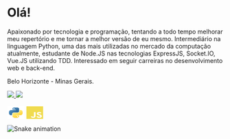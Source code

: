 # Olá!

Apaixonado por tecnologia e programação, tentando a todo tempo melhorar meu repertório e me tornar a melhor versão de eu mesmo. 
Intermediário na linguagem Python, uma das mais utilizadas no mercado da computação atualmente, estudante de Node.JS nas tecnologias ExpressJS, Socket.IO, Vue.JS utilizando TDD. Interessado em seguir carreiras no desenvolvimento web e back-end.

Belo Horizonte - Minas Gerais.

<div>
  <a href="https://github.com/MatIketani">
    <img height="170em" src="https://github-readme-stats.vercel.app/api?username=MatIketani&show_icons=true&theme=midnight-purple&include_all_commits=true&count_private=true">
    <img height="170em" src="https://github-readme-stats.vercel.app/api/top-langs/?username=MatIketani&layout=compact&langs_count=7&theme=midnight-purple">
  </a>
</div>

<div style="display: inline_block"><br>
  <img align="center" alt="Rafa-Python" height="30" width="40" src="https://raw.githubusercontent.com/devicons/devicon/master/icons/python/python-original.svg">
  <img align="center" alt="Rafa-Js" height="30" width="40" src="https://raw.githubusercontent.com/devicons/devicon/master/icons/javascript/javascript-plain.svg">

  
  ![Snake animation](https://github.com/MatIketani/MatIketani/blob/output/github-contribution-grid-snake.svg)
</div>
